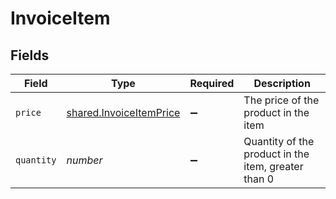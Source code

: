 # InvoiceItem


## Fields

| Field                                                                     | Type                                                                      | Required                                                                  | Description                                                               |
| ------------------------------------------------------------------------- | ------------------------------------------------------------------------- | ------------------------------------------------------------------------- | ------------------------------------------------------------------------- |
| `price`                                                                   | [shared.InvoiceItemPrice](../../../sdk/models/shared/invoiceitemprice.md) | :heavy_minus_sign:                                                        | The price of the product in the item<br/>                                 |
| `quantity`                                                                | *number*                                                                  | :heavy_minus_sign:                                                        | Quantity of the product in the item, greater than 0                       |